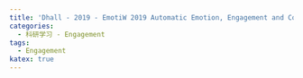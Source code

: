 ```yaml
---
title: 'Dhall - 2019 - EmotiW 2019 Automatic Emotion, Engagement and Coh'
categories: 
  - 科研学习 - Engagement
tags:
  - Engagement
katex: true
---
```

